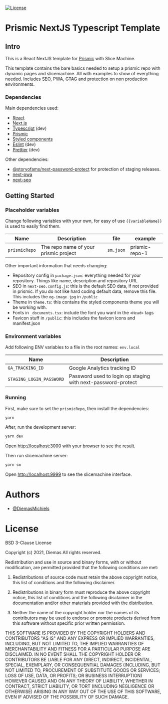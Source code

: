 [![License](https://img.shields.io/badge/License-BSD%203--Clause-blue.svg)](https://opensource.org/licenses/BSD-3-Clause)

# Prismic NextJS Typescript Template

## Intro

This is a React NextJS template for [Prismic](https://prismic.io) with Slice Machine.

This template contains the bare basics needed to setup a prismic repo with dynamic pages and slicemachine. All with examples to show of everything needed. Includes SEO, PWA, GTAG and protection on non production environments.

### Dependencies

Main dependencies used:

- [React](https://github.com/facebook/react)
- [Next.js](https://github.com/vercel/next.js/)
- [Typescript](https://github.com/microsoft/TypeScript) (dev)
- [Prismic](https://github.com/prismicio)
- [Styled components](https://github.com/styled-components/styled-components)
- [Eslint](https://github.com/eslint/eslint) (dev)
- [Prettier](https://github.com/prettier/prettier) (dev)

Other dependencies:

- [@storyofams/next-password-protect](https://github.com/storyofams/next-password-protect) for protection of staging releases.
- [next-pwa](https://github.com/shadowwalker/next-pwa)
- [next-seo](https://github.com/garmeeh/next-seo)

## Getting Started

### Placeholder variables

Change following variables with your own, for easy of use `{{variableName}}` is used to easily find them.

| Name          | Description                           | file      | example        |
| ------------- | ------------------------------------- | --------- | -------------- |
| `prismicRepo` | The repo name of your prismic project | `sm.json` | prismic-repo-1 |

Other important information that needs changing:

- Repository config in `package.json`: everything needed for your repository. Things like name, description and repository URL
- SEO in `next-seo.config.js`: this is the default SEO data, if not provided in prismic. If you do not like hard coding default data, remove this file. This includes the `og-image.jpg` in `/public`
- Theme in `theme.ts`: this contains the styled components theme you will be working with.
- Fonts in `_documents.tsx`: include the font you want in the `<Head>` tags
- Favicon stuff in `/public`: this includes the favicon icons and manifest.json

### Environment variables

Add following ENV variables to a file in the root names: `env.local`

| Name                     | Description                                                  |
| ------------------------ | ------------------------------------------------------------ |
| `GA_TRACKING_ID`         | Google Analytics tracking ID                                 |
| `STAGING_LOGIN_PASSWORD` | Password used to login op staging with next-password-protect |

### Running

First, make sure to set the `prismicRepo`, then install the dependencies:

```bash
yarn
```

After, run the development server:

```bash
yarn dev
```

Open [http://localhost:3000](http://localhost:3000) with your browser to see the result.

Then run slicemachine server:

```bash
yarn sm
```

Open [http://localhost:9999](http://localhost:9999) to see the slicemachine interface.

# Authors

- [@DiemasMichiels](https://www.github.com/DiemasMichiels)

# License

BSD 3-Clause License

Copyright (c) 2021, Diemas
All rights reserved.

Redistribution and use in source and binary forms, with or without
modification, are permitted provided that the following conditions are met:

1. Redistributions of source code must retain the above copyright notice, this
   list of conditions and the following disclaimer.

2. Redistributions in binary form must reproduce the above copyright notice,
   this list of conditions and the following disclaimer in the documentation
   and/or other materials provided with the distribution.

3. Neither the name of the copyright holder nor the names of its
   contributors may be used to endorse or promote products derived from
   this software without specific prior written permission.

THIS SOFTWARE IS PROVIDED BY THE COPYRIGHT HOLDERS AND CONTRIBUTORS "AS IS"
AND ANY EXPRESS OR IMPLIED WARRANTIES, INCLUDING, BUT NOT LIMITED TO, THE
IMPLIED WARRANTIES OF MERCHANTABILITY AND FITNESS FOR A PARTICULAR PURPOSE ARE
DISCLAIMED. IN NO EVENT SHALL THE COPYRIGHT HOLDER OR CONTRIBUTORS BE LIABLE
FOR ANY DIRECT, INDIRECT, INCIDENTAL, SPECIAL, EXEMPLARY, OR CONSEQUENTIAL
DAMAGES (INCLUDING, BUT NOT LIMITED TO, PROCUREMENT OF SUBSTITUTE GOODS OR
SERVICES; LOSS OF USE, DATA, OR PROFITS; OR BUSINESS INTERRUPTION) HOWEVER
CAUSED AND ON ANY THEORY OF LIABILITY, WHETHER IN CONTRACT, STRICT LIABILITY,
OR TORT (INCLUDING NEGLIGENCE OR OTHERWISE) ARISING IN ANY WAY OUT OF THE USE
OF THIS SOFTWARE, EVEN IF ADVISED OF THE POSSIBILITY OF SUCH DAMAGE.
